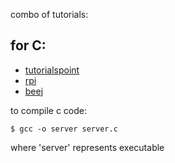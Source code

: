 combo of tutorials:

## for C:

- [tutorialspoint](https://www.tutorialspoint.com/unix_sockets/socket_client_example.htm)
- [rpi](http://www.cs.rpi.edu/~moorthy/Courses/os98/Pgms/socket.html)
- [beej](https://beej.us/guide/bgnet/html/multi/connectman.html)

to compile c code:

`$ gcc -o server server.c`

where 'server' represents executable

